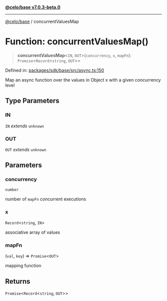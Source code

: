 [**@celo/base v7.0.3-beta.0**](../README.md)

***

[@celo/base](../README.md) / concurrentValuesMap

# Function: concurrentValuesMap()

> **concurrentValuesMap**\<`IN`, `OUT`\>(`concurrency`, `x`, `mapFn`): `Promise`\<`Record`\<`string`, `OUT`\>\>

Defined in: [packages/sdk/base/src/async.ts:150](https://github.com/celo-org/developer-tooling/blob/master/packages/sdk/base/src/async.ts#L150)

Map an async function over the values in Object x with a given concurrency level

## Type Parameters

### IN

`IN` *extends* `unknown`

### OUT

`OUT` *extends* `unknown`

## Parameters

### concurrency

`number`

number of `mapFn` concurrent executions

### x

`Record`\<`string`, `IN`\>

associative array of values

### mapFn

(`val`, `key`) => `Promise`\<`OUT`\>

mapping function

## Returns

`Promise`\<`Record`\<`string`, `OUT`\>\>
